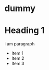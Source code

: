 # dummy
<h1>Heading 1</h1>

<p>i am paragraph</p>

<ul>
<li>Item 1</li>
<li>Item 2</li>
<li>Item 3</li>
</ul>
